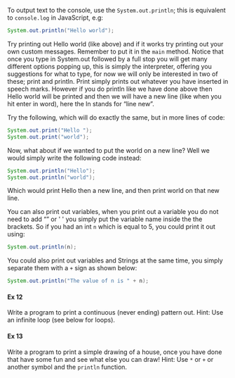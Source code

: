 To output text to the console, use the `System.out.println`; this is equivalent to `console.log` in JavaScript, e.g:
```java
System.out.println("Hello world");
```

Try printing out Hello world (like above) and if it works try printing out your own custom messages. Remember to put it in the `main` method. Notice that once you type in System.out followed by a full stop you will get many different options popping up, this is simply the interpreter, offering you suggestions for what to type, for now we will only be interested in two of these; print and println.  Print simply prints out whatever you have inserted in speech marks. However if you do println like we have done above then Hello world will be printed and then we will have a new line (like when you hit enter in word), here the ln stands for “line new”.

Try the following, which will do exactly the same, but in more lines of code:

```java
System.out.print("Hello ");
System.out.print("world");
```

Now, what about if we wanted to put the world on a new line?  Well we would simply write the following code instead:

```java
System.out.println("Hello");
System.out.println("world");
``` 
 
Which would print Hello then a new line, and then print world on that new line.

You can also print out variables, when you print out a variable you do not need to add “” or ' ' you simply put the variable name inside the the brackets.  So if you had an int `n` which is equal to 5, you could print it out using:

```java
System.out.println(n);
```

You could also print out variables and Strings at the same time, you simply separate them with a `+` sign as shown below:

```java
System.out.println("The value of n is " + n);
```

#### Ex 12
Write a program to print a continuous (never ending) pattern out.
Hint: Use an infinite loop (see below for loops).

#### Ex 13
Write a program to print a simple drawing of a house, once you have done that have some fun and see what else you can draw!
Hint: Use `*` or `+` or another symbol and the `println` function.
